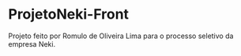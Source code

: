 # ProjetoNeki-Front
Projeto feito por Romulo de Oliveira Lima para o processo seletivo da empresa Neki.
